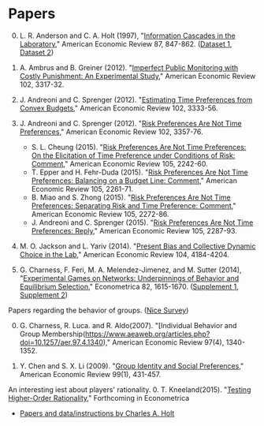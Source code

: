 # Papers

0. L. R. Anderson and C. A. Holt (1997),
   "[Information Cascades in the Laboratory](http://www.jstor.org/stable/2951328),"
   American Economic Review 87, 847-862.
   ([Dataset 1](http://www.people.virginia.edu/~cah2k/casdata.pdf), [Dataset 2](http://www.people.virginia.edu/~cah2k/casdata2.pdf))

0. A. Ambrus and B. Greiner (2012).
   "[Imperfect Public Monitoring with Costly Punishment: An Experimental Study](https://www.aeaweb.org/articles.php?doi=10.1257/aer.102.7.3317),"
   American Economic Review 102, 3317-32.

0. J. Andreoni and C. Sprenger (2012).
   "[Estimating Time Preferences from Convex Budgets](https://www.aeaweb.org/articles.php?doi=10.1257/aer.102.7.3333),"
   American Economic Review 102, 3333-56.

0. J. Andreoni and C. Sprenger (2012).
   "[Risk Preferences Are Not Time Preferences](https://www.aeaweb.org/articles.php?doi=10.1257/aer.102.7.3357),"
   American Economic Review 102, 3357-76.
   * S. L. Cheung (2015).
     "[Risk Preferences Are Not Time Preferences: On the Elicitation of Time Preference under Conditions of Risk: Comment](https://www.aeaweb.org/articles.php?doi=10.1257/aer.20120946),"
     American Economic Review 105, 2242-60.
   * T. Epper and H. Fehr-Duda (2015).
     "[Risk Preferences Are Not Time Preferences: Balancing on a Budget Line: Comment](https://www.aeaweb.org/articles.php?doi=10.1257/aer.20130420),"
     American Economic Review 105, 2261-71.
   * B. Miao and S. Zhong (2015).
     "[Risk Preferences Are Not Time Preferences: Separating Risk and Time Preference: Comment](https://www.aeaweb.org/articles.php?doi=10.1257/aer.20131183),"
     American Economic Review 105, 2272-86.
   * J. Andreoni and C. Sprenger (2015).
     "[Risk Preferences Are Not Time Preferences: Reply](https://www.aeaweb.org/articles.php?doi=10.1257/aer.20150311&fnd=s),"
     American Economic Review 105, 2287-93.

0. M. O. Jackson and L. Yariv (2014).
   "[Present Bias and Collective Dynamic Choice in the Lab](https://www.aeaweb.org/articles.php?doi=10.1257/aer.104.12.4184),"
   American Economic Review 104, 4184-4204.

0. G. Charness, F. Feri, M. A. Melendez-Jimenez, and M. Sutter (2014),
   "[Experimental Games on Networks: Underpinnings of Behavior and Equilibrium Selection](http://onlinelibrary.wiley.com/doi/10.3982/ECTA11781/abstract),"
   Econometrica 82, 1615-1670.
   ([Supplement 1](https://www.econometricsociety.org/content/supplement-experimental-games-networks-underpinnings-behavior-and-equilibrium-selection-0), [Supplement 2](https://www.econometricsociety.org/content/supplement-experimental-games-networks-underpinnings-behavior-and-equilibrium-selection))

Papers regarding the behavior of groups.
([Nice Survey](https://www.aeaweb.org/articles.php?doi=10.1257/jep.26.3.157))

0. G. Charness, R. Luca. and R. Aldo(2007).
   "[Individual Behavior and Group Membership(https://www.aeaweb.org/articles.php?doi=10.1257/aer.97.4.1340),"
   American Economic Review 97(4), 1340-1352.

0. Y. Chen and S. X. Li (2009).
   "[Group Identity and Social Preferences](https://www.aeaweb.org/articles.php?doi=10.1257/aer.99.1.431),"
   American Economic Review 99(1), 431-457.

An interesting iest about players' rationality.
0. T. Kneeland(2015).
   "[Testing Higher-Order Rationality](https://www.econometricsociety.org/publications/econometrica/journal-materials/forthcoming-papers),"
   Forthcoming in Econometrica

* [Papers and data/instructions by Charles A. Holt](http://people.virginia.edu/~cah2k/datapage.html)
